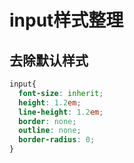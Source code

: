 # input样式整理

## 去除默认样式

```css
input{
  font-size: inherit;
  height: 1.2em;
  line-height: 1.2em;
  border: none;
  outline: none;
  border-radius: 0;
}
```